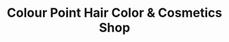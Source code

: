 ---
title: "Colour Point  Hair Color & Cosmetics Shop"
url: /karachi/colour-point-hair-color-und-cosmetics-shop/
shop: Kosmetik
---